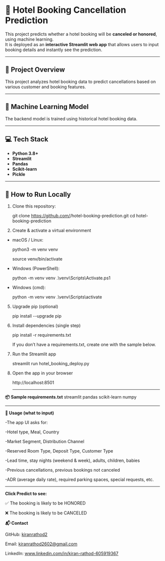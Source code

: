 # 🏨 **Hotel Booking Cancellation Prediction**

This project predicts whether a hotel booking will be **canceled or honored**, using machine learning.  
It is deployed as an **interactive Streamlit web app** that allows users to input booking details and instantly see the prediction.

---

## 🚀 **Project Overview**

This project analyzes hotel booking data to predict cancellations based on various customer and booking features.

---

## 🧠 **Machine Learning Model**

The backend model is trained using historical hotel booking data.

---

## 💻 **Tech Stack**

- **Python 3.8+**
- **Streamlit**
- **Pandas**
- **Scikit-learn**
- **Pickle**

---

## 🧾 **How to Run Locally**

1. Clone this repository:
   
   git clone https://github.com/<your-username>/hotel-booking-prediction.git
   cd hotel-booking-prediction
   
2. Create & activate a virtual environment

 -  macOS / Linux:

      python3 -m venv venv
   
      source venv/bin/activate

 - Windows (PowerShell):

      python -m venv venv
      .\venv\Scripts\Activate.ps1


 - Windows (cmd):

      python -m venv venv
      .\venv\Scripts\activate


5. Upgrade pip (optional)

   pip install --upgrade pip


6. Install dependencies (single step)

   pip install -r requirements.txt


   If you don’t have a requirements.txt, create one with the sample below.

7. Run the Streamlit app

   streamlit run hotel_booking_deploy.py


8. Open the app in your browser

   http://localhost:8501

   ---

**📦 Sample requirements.txt**
streamlit
pandas
scikit-learn
numpy

---

**🧩 Usage (what to input)**

-The app UI asks for:

-Hotel type, Meal, Country

-Market Segment, Distribution Channel

-Reserved Room Type, Deposit Type, Customer Type

-Lead time, stay nights (weekend & week), adults, children, babies

-Previous cancellations, previous bookings not canceled

-ADR (average daily rate), required parking spaces, special requests, etc.

---

**Click Predict to see:**

   ✅ The booking is likely to be HONORED
   
   ❌ The booking is likely to be CANCELED

**📬 Contact**

   GitHub: [kiranrathod2](https://github.com/kiranrathod2)
   
   Email: kiranrathod2602@gmail.com
   
   LinkedIn: www.linkedin.com/in/kiran-rathod-605919367


